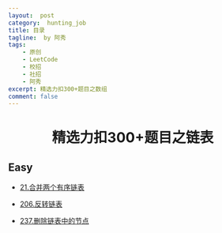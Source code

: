 ```yaml
---
layout:  post
category:  hunting_job
title: 目录
tagline:  by 阿秀
tags:
    - 原创
    - LeetCode
    - 校招
    - 社招
    - 阿秀
excerpt: 精选力扣300+题目之数组
comment: false
---
```






<h1 align="center">精选力扣300+题目之链表</h1>

<p id="easy"></p>

## Easy

- [21.合并两个有序链表](/notes/03-hunting_job/03-algorithm/03-leetcode/03-链表/easy/21.合并两个有序链表.md)

- [206.反转链表](/notes/03-hunting_job/03-algorithm/03-leetcode/03-链表/easy/206.反转链表.md)

- [237.删除链表中的节点](/notes/03-hunting_job/03-algorithm/03-leetcode/03-链表/easy/237.删除链表中的节点.md)




<p id="medium"></p>
